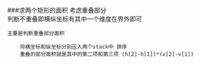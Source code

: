 ###求两个矩形的面积 考虑重叠部分  
	判断不重叠即横纵坐标有其中一个维度在界外即可  

	主要是判断重叠部分面积  

		将横坐标和纵坐标分别压入两个stack中 排序  
		重叠的部分面积就是其中的第二项和第三项 (h[2]-h[1])*(v[2]-v[1])  